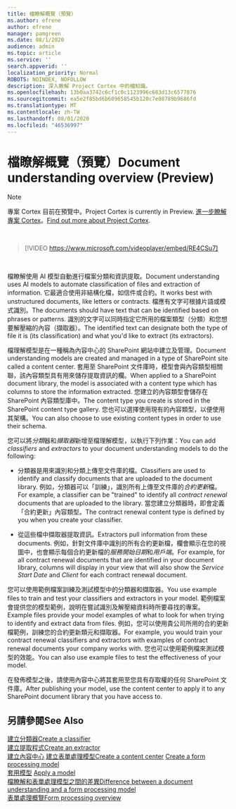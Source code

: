 ```yaml
---
title: 檔瞭解概覽（預覽）
ms.author: efrene
author: efrene
manager: pamgreen
ms.date: 08/1/2020
audience: admin
ms.topic: article
ms.service: ''
search.appverid: ''
localization_priority: Normal
ROBOTS: NOINDEX, NOFOLLOW
description: 深入瞭解 Project Cortex 中的檔知識。
ms.openlocfilehash: 13b0aa3742c6cf1c0c1123996c683d13c6577876
ms.sourcegitcommit: ea5e2f85bd6b609658545b120c7e08789b9686fd
ms.translationtype: MT
ms.contentlocale: zh-TW
ms.lasthandoff: 08/01/2020
ms.locfileid: "46536997"
---
```

# <a name="document-understanding-overview-preview"></a><span data-ttu-id="0960d-103">檔瞭解概覽（預覽）</span><span class="sxs-lookup"><span data-stu-id="0960d-103">Document understanding overview (Preview)</span></span>
> [!Note] 
> <span data-ttu-id="0960d-104">專案 Cortex 目前在預覽中。</span><span class="sxs-lookup"><span data-stu-id="0960d-104">Project Cortex is currently in Preview.</span></span> <span data-ttu-id="0960d-105">[進一步瞭解專案 Cortex](https://aka.ms/projectcortex)。</span><span class="sxs-lookup"><span data-stu-id="0960d-105">[Find out more about Project Cortex](https://aka.ms/projectcortex).</span></span>

</br>

> [!VIDEO https://www.microsoft.com/videoplayer/embed/RE4CSu7] 

</br>

<span data-ttu-id="0960d-106">檔瞭解使用 AI 模型自動進行檔案分類和資訊提取。</span><span class="sxs-lookup"><span data-stu-id="0960d-106">Document understanding uses AI models to automate classification of files and extraction of information.</span></span> <span data-ttu-id="0960d-107">它最適合使用非結構化檔，如信件或合約。</span><span class="sxs-lookup"><span data-stu-id="0960d-107">It works best with unstructured documents, like letters or contracts.</span></span> <span data-ttu-id="0960d-108">檔應有文字可根據片語或模式識別。</span><span class="sxs-lookup"><span data-stu-id="0960d-108">The documents should have text that can be identified based on phrases or patterns.</span></span> <span data-ttu-id="0960d-109">識別的文字可以同時指定它所用的檔案類型（分類）和您想要解壓縮的內容（擷取器）。</span><span class="sxs-lookup"><span data-stu-id="0960d-109">The identified text can designate both the type of file it is (its classification) and what you'd like to extract (its extractors).</span></span>

<span data-ttu-id="0960d-110">檔理解模型是在一種稱為內容中心的 SharePoint 網站中建立及管理。</span><span class="sxs-lookup"><span data-stu-id="0960d-110">Document understanding models are created and managed in a type of SharePoint site called a content center.</span></span> <span data-ttu-id="0960d-111">套用至 SharePoint 文件庫時，模型會與內容類型相關聯，該內容類型具有用來儲存提取資訊的欄。</span><span class="sxs-lookup"><span data-stu-id="0960d-111">When applied to a SharePoint document library, the model is associated with a content type which has columns to store the information extracted.</span></span> <span data-ttu-id="0960d-112">您建立的內容類型會儲存在 SharePoint 內容類型庫中。</span><span class="sxs-lookup"><span data-stu-id="0960d-112">The content type you create is stored in the SharePoint content type gallery.</span></span> <span data-ttu-id="0960d-113">您也可以選擇使用現有的內容類型，以便使用其架構。</span><span class="sxs-lookup"><span data-stu-id="0960d-113">You can also choose to use existing content types in order to use their schema.</span></span>

<span data-ttu-id="0960d-114">您可以將*分類*器和*擷取器*新增至檔理解模型，以執行下列作業：</span><span class="sxs-lookup"><span data-stu-id="0960d-114">You can add *classifiers* and *extractors* to your document understanding models to do the following:</span></span> 

- <span data-ttu-id="0960d-115">分類器是用來識別和分類上傳至文件庫的檔。</span><span class="sxs-lookup"><span data-stu-id="0960d-115">Classifiers are used to identify and classify documents that are uploaded to the document library.</span></span> <span data-ttu-id="0960d-116">例如，分類器可以「訓練」，識別所有上傳至文件庫的*合約更新*檔。</span><span class="sxs-lookup"><span data-stu-id="0960d-116">For example, a classifier can be "trained" to identify all *contract renewal* documents that are uploaded to the library.</span></span> <span data-ttu-id="0960d-117">當您建立分類器時，即會定義「合約更新」內容類型。</span><span class="sxs-lookup"><span data-stu-id="0960d-117">The contract renewal content type is defined by you when you create your classifier.</span></span>

- <span data-ttu-id="0960d-118">從這些檔中擷取器提取資訊。</span><span class="sxs-lookup"><span data-stu-id="0960d-118">Extractors pull information from these documents.</span></span> <span data-ttu-id="0960d-119">例如，針對文件庫中識別的所有合約更新檔，欄會顯示在您的視圖中，也會顯示每個合約更新檔的*服務開始日期*和*用戶端*。</span><span class="sxs-lookup"><span data-stu-id="0960d-119">For example, for all contract renewal documents that are identified in your document library, columns will display in your view that will also show the *Service Start Date* and  *Client* for each contract renewal document.</span></span> 

<span data-ttu-id="0960d-120">您可以使用範例檔案訓練及測試模型中的分類器和擷取器。</span><span class="sxs-lookup"><span data-stu-id="0960d-120">You use example files to train and test your classifiers and extractors in your model.</span></span> <span data-ttu-id="0960d-121">範例檔案會提供您的模型範例，說明在嘗試識別及解壓縮資料時所要尋找的專案。</span><span class="sxs-lookup"><span data-stu-id="0960d-121">Example files provide your model examples of what to look for when trying to identify and extract data from files.</span></span> <span data-ttu-id="0960d-122">例如，您可以使用貴公司所用的合約更新檔範例，訓練您的合約更新類元和擷取器。</span><span class="sxs-lookup"><span data-stu-id="0960d-122">For example, you would train your contract renewal classifiers and extractors with examples of contract renewal documents your company works with.</span></span> <span data-ttu-id="0960d-123">您也可以使用範例檔來測試模型的效能。</span><span class="sxs-lookup"><span data-stu-id="0960d-123">You can also use example files to test the effectiveness of your model.</span></span>

<span data-ttu-id="0960d-124">在發佈模型之後，請使用內容中心將其套用至您具有存取權的任何 SharePoint 文件庫。</span><span class="sxs-lookup"><span data-stu-id="0960d-124">After publishing your model, use the content center to apply it to any SharePoint document library that you have access to.</span></span>  


## <a name="see-also"></a><span data-ttu-id="0960d-125">另請參閱</span><span class="sxs-lookup"><span data-stu-id="0960d-125">See Also</span></span>
[<span data-ttu-id="0960d-126">建立分類器</span><span class="sxs-lookup"><span data-stu-id="0960d-126">Create a classifier</span></span>](create-a-classifier.md)</br>
[<span data-ttu-id="0960d-127">建立提取程式</span><span class="sxs-lookup"><span data-stu-id="0960d-127">Create an extractor</span></span>](create-an-extractor.md)</br>
<span data-ttu-id="0960d-128">[建立內容中心](create-a-content-center.md) 
[建立表單處理模型](create-a-form-processing-model.md)</span><span class="sxs-lookup"><span data-stu-id="0960d-128">[Create a content center](create-a-content-center.md)
[Create a form processing model](create-a-form-processing-model.md)</span></span></br>
<span data-ttu-id="0960d-129">[套用模型](apply-a-model.md) </span><span class="sxs-lookup"><span data-stu-id="0960d-129">[Apply a model](apply-a-model.md) </span></span>  
[<span data-ttu-id="0960d-130">檔瞭解和表單處理模型之間的差異</span><span class="sxs-lookup"><span data-stu-id="0960d-130">Difference between a document understanding and a form processing model</span></span>](difference-between-document-understanding-and-form-processing-model.md)  
[<span data-ttu-id="0960d-131">表單處理概覽</span><span class="sxs-lookup"><span data-stu-id="0960d-131">Form processing overview</span></span>](form-processing-overview.md)




